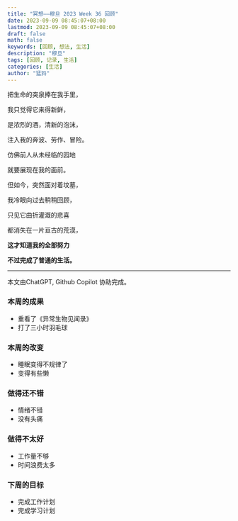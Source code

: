```yaml
---
title: "冥想——穆旦 2023 Week 36 回顾"
date: 2023-09-09 08:45:07+08:00
lastmod: 2023-09-09 08:45:07+08:00
draft: false
math: false
keywords: [回顾, 想法, 生活]
description: "穆旦"
tags: [回顾, 记录, 生活]
categories: [生活]
author: "猛犸"
---
```


把生命的突泉捧在我手里，

我只觉得它来得新鲜，

是浓烈的酒，清新的泡沫，

注入我的奔波、劳作、冒险。

仿佛前人从未经临的园地

就要展现在我的面前。

但如今，突然面对着坟墓，

我冷眼向过去稍稍回顾，

只见它曲折灌溉的悲喜

都消失在一片亘古的荒漠，

**这才知道我的全部努力**

**不过完成了普通的生活。**

---

本文由ChatGPT, Github Copilot 协助完成。

### 本周的成果

- 重看了《异常生物见闻录》
- 打了三小时羽毛球

### 本周的改变

- 睡眠变得不规律了
- 变得有些懒

### 做得还不错

- 情绪不错
- 没有头痛

### 做得不太好

- 工作量不够
- 时间浪费太多

### 下周的目标

- 完成工作计划
- 完成学习计划
